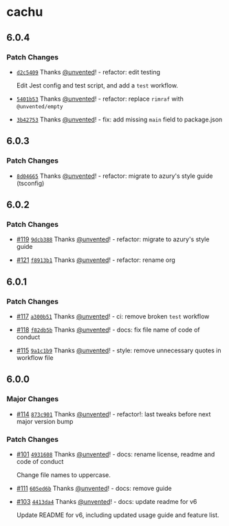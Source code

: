 # cachu

## 6.0.4

### Patch Changes

- [`d2c5409`](https://github.com/azurystudio/cachu/commit/d2c5409d5be944fa5c6ea0b143a7716c1cb5bbf1) Thanks [@unvented](https://github.com/unvented)! - refactor: edit testing

  Edit Jest config and test script, and add a `test` workflow.

* [`5401b53`](https://github.com/azurystudio/cachu/commit/5401b536256eff72d6050e1115bced730abdf076) Thanks [@unvented](https://github.com/unvented)! - refactor: replace `rimraf` with `@unvented/empty`

- [`3b42753`](https://github.com/azurystudio/cachu/commit/3b427532cd17bcaf3ba9a680a24c1e43f95cbead) Thanks [@unvented](https://github.com/unvented)! - fix: add missing `main` field to package.json

## 6.0.3

### Patch Changes

- [`8d04665`](https://github.com/azurystudio/cachu/commit/8d04665d30ef5288607ef6be52cdfdd9d836abbd) Thanks [@unvented](https://github.com/unvented)! - refactor: migrate to azury's style guide (tsconfig)

## 6.0.2

### Patch Changes

- [#119](https://github.com/azurystudio/cachu/pull/119) [`9dcb388`](https://github.com/azurystudio/cachu/commit/9dcb388ba6cb89ce586b77423c227c6a1313b806) Thanks [@unvented](https://github.com/unvented)! - refactor: migrate to azury's style guide

* [#121](https://github.com/azurystudio/cachu/pull/121) [`f8913b1`](https://github.com/azurystudio/cachu/commit/f8913b1fe2ce6dbb9dc9f697a16791b05e959255) Thanks [@unvented](https://github.com/unvented)! - refactor: rename org

## 6.0.1

### Patch Changes

- [#117](https://github.com/azurydev/cachu/pull/117) [`a300b51`](https://github.com/azurydev/cachu/commit/a300b51bc265fb4c5c37c8fbc5b7d17b05a61b67) Thanks [@unvented](https://github.com/unvented)! - ci: remove broken `test` workflow

* [#118](https://github.com/azurydev/cachu/pull/118) [`f82db5b`](https://github.com/azurydev/cachu/commit/f82db5b73d0234ead2d03c6d7549e3090832284d) Thanks [@unvented](https://github.com/unvented)! - docs: fix file name of code of conduct

- [#115](https://github.com/azurydev/cachu/pull/115) [`9a1c1b9`](https://github.com/azurydev/cachu/commit/9a1c1b9f7e1bcf2af2551d7567668d599c4c5dbb) Thanks [@unvented](https://github.com/unvented)! - style: remove unnecessary quotes in workflow file

## 6.0.0

### Major Changes

- [#114](https://github.com/azurydev/cachu/pull/114) [`873c901`](https://github.com/azurydev/cachu/commit/873c9012d2c4f370325291ceff94e38e87341e50) Thanks [@unvented](https://github.com/unvented)! - refactor!: last tweaks before next major version bump

### Patch Changes

- [#101](https://github.com/azurydev/cachu/pull/101) [`4931608`](https://github.com/azurydev/cachu/commit/493160876bac9fa63dde1d459026723e6a3fbaf6) Thanks [@unvented](https://github.com/unvented)! - docs: rename license, readme and code of conduct

  Change file names to uppercase.

* [#111](https://github.com/azurydev/cachu/pull/111) [`605ed6b`](https://github.com/azurydev/cachu/commit/605ed6b89730b04ce45578fb715c245fdabd0703) Thanks [@unvented](https://github.com/unvented)! - docs: remove guide

- [#103](https://github.com/azurydev/cachu/pull/103) [`4413da4`](https://github.com/azurydev/cachu/commit/4413da42cdb91eed62b5d72418b7ff6571896d17) Thanks [@unvented](https://github.com/unvented)! - docs: update readme for v6

  Update README for v6, including updated usage guide and feature list.
